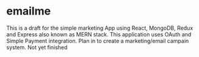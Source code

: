 # emailme

This is a draft for the simple marketing App using React, MongoDB, Redux and Express also known as MERN stack.
This application uses OAuth and Simple Payment integration.
Plan in to create a marketing/email campain system.
Not yet finished
